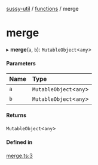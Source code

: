 [sussy-util](../README.md) / [functions](./README.md) / merge

# merge

▸ **merge**(`a`, `b`): `MutableObject`<`any`\>

#### Parameters

| Name | Type |
| :------ | :------ |
| `a` | `MutableObject`<`any`\> |
| `b` | `MutableObject`<`any`\> |

#### Returns

`MutableObject`<`any`\>

#### Defined in

[merge.ts:3](https://github.com/roteKlaue/SussyUtilMadeByMe/blob/10106df/src/Functions/merge.ts#L3)